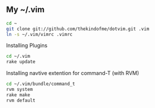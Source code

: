 ## My ~/.vim

```bash
cd ~
git clone git://github.com/thekindofme/dotvim.git .vim
ln -s ~/.vim/vimrc .vimrc
```

Installing Plugins

```bash
cd ~/.vim
rake update
```

Installing navtive extention for command-T (with RVM)

```bash
cd ~/.vim/bundle/command_t
rvm system
rake make
rvm default
```